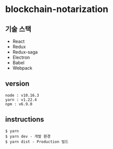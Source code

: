 # blockchain-notarization

## 기술 스택
* React
* Redux
* Redux-saga
* Electron
* Babel
* Webpack

## version
```
node : v10.16.3
yarn : v1.22.4
npm : v6.9.0
```

## instructions
```
$ yarn
$ yarn dev - 개발 환경
$ yarn dist - Production 빌드
```
